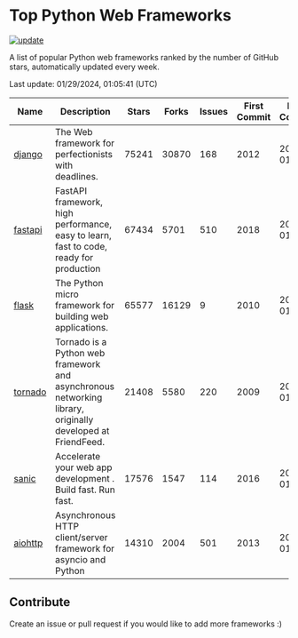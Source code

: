 # Top Python Web Frameworks

[![update](https://github.com/sunnysid3up/python-web-frameworks/actions/workflows/update.yml/badge.svg)](https://github.com/sunnysid3up/python-web-frameworks/actions/workflows/update.yml)

A list of popular Python web frameworks ranked by the number of GitHub stars, automatically updated every week.

Last update: 01/29/2024, 01:05:41 (UTC)

| Name          | Description          | Stars                     | Forks          | Issues               | First Commit        | Last Commit         |
|---------------|----------------------|---------------------------|----------------|----------------------|---------------------|---------------------|
| [django](https://github.com/django/django) | The Web framework for perfectionists with deadlines. | 75241 | 30870 | 168 | 2012 | 2024-01-29 |
| [fastapi](https://github.com/tiangolo/fastapi) | FastAPI framework, high performance, easy to learn, fast to code, ready for production | 67434 | 5701 | 510 | 2018 | 2024-01-29 |
| [flask](https://github.com/pallets/flask) | The Python micro framework for building web applications. | 65577 | 16129 | 9 | 2010 | 2024-01-28 |
| [tornado](https://github.com/tornadoweb/tornado) | Tornado is a Python web framework and asynchronous networking library, originally developed at FriendFeed. | 21408 | 5580 | 220 | 2009 | 2024-01-29 |
| [sanic](https://github.com/sanic-org/sanic) |  Accelerate your web app development . Build fast. Run fast. | 17576 | 1547 | 114 | 2016 | 2024-01-28 |
| [aiohttp](https://github.com/aio-libs/aiohttp) | Asynchronous HTTP client/server framework for asyncio and Python | 14310 | 2004 | 501 | 2013 | 2024-01-28 |

## Contribute 

Create an issue or pull request if you would like to add more frameworks :)